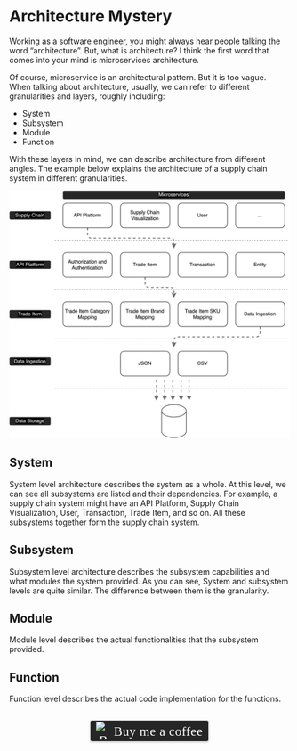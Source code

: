 # Architecture Mystery
Working as a software engineer, you might always hear people talking the word “architecture”. But, what is architecture? I think the first word that comes into your mind is microservices architecture.

Of course, microservice is an architectural pattern. But it is too vague. When talking about architecture, usually, we can refer to different granularities and layers, roughly including:

- System
- Subsystem
- Module
- Function

With these layers in mind, we can describe architecture from different angles. The example below explains the architecture of a supply chain system in different granularities.

![](../assets/resources/architecture/architecture-mystery-1.png)

## System
System level architecture describes the system as a whole. At this level, we can see all subsystems are listed and their dependencies. For example, a supply chain system might have an API Platform, Supply Chain Visualization, User, Transaction, Trade Item, and so on. All these subsystems together form the supply chain system.

## Subsystem
Subsystem level architecture describes the subsystem capabilities and what modules the system provided. As you can see, System and subsystem levels are quite similar. The difference between them is the granularity.

## Module
Module level describes the actual functionalities that the subsystem provided.

## Function
Function level describes the actual code implementation for the functions.

<br>
<center>
<style>.bmc-button img{width: 27px !important;margin-bottom: 1px !important;box-shadow: none !important;border: none !important;vertical-align: middle !important;}.bmc-button{line-height: 36px !important;height:37px !important;text-decoration: none !important;display:inline-flex !important;color:#ffffff !important;background-color:#262626 !important;border-radius: 3px !important;border: 1px solid transparent !important;padding: 1px 9px !important;font-size: 23px !important;letter-spacing: 0.6px !important;box-shadow: 0px 1px 2px rgba(190, 190, 190, 0.5) !important;-webkit-box-shadow: 0px 1px 2px 2px rgba(190, 190, 190, 0.5) !important;margin: 0 auto !important;font-family:'Cookie', cursive !important;-webkit-box-sizing: border-box !important;box-sizing: border-box !important;-o-transition: 0.3s all linear !important;-webkit-transition: 0.3s all linear !important;-moz-transition: 0.3s all linear !important;-ms-transition: 0.3s all linear !important;transition: 0.3s all linear !important;}.bmc-button:hover, .bmc-button:active, .bmc-button:focus {-webkit-box-shadow: 0px 1px 2px 2px rgba(190, 190, 190, 0.5) !important;text-decoration: none !important;box-shadow: 0px 1px 2px 2px rgba(190, 190, 190, 0.5) !important;opacity: 0.85 !important;color:#ffffff !important;}</style><link href="https://fonts.googleapis.com/css?family=Cookie" rel="stylesheet"><a class="bmc-button" target="_blank" href="https://www.buymeacoffee.com/raychongtk"><img src="https://www.buymeacoffee.com/assets/img/BMC-btn-logo.svg" alt="Buy me a coffee"><span style="margin-left:5px">Buy me a coffee</span></a>
</center>